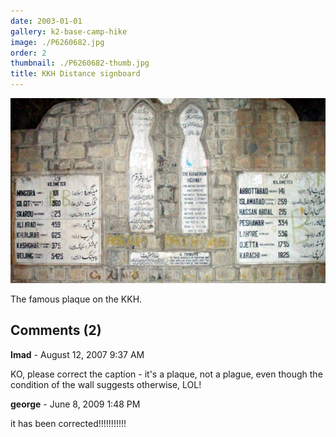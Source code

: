 ```yaml
---
date: 2003-01-01
gallery: k2-base-camp-hike
image: ./P6260682.jpg
order: 2
thumbnail: ./P6260682-thumb.jpg
title: KKH Distance signboard
---
```


![KKH Distance signboard](./P6260682.jpg)

The famous plaque on the KKH.

<div id="comments">

## Comments (2)

<div id="comment">

**Imad** - August 12, 2007  9:37 AM

KO, please correct the caption - it's a plaque, not a plague, even though the condition of the wall suggests otherwise, LOL!

</div>

<div id="comment">

**george** - June  8, 2009  1:48 PM

it has been corrected!!!!!!!!!!!

</div>

</div>